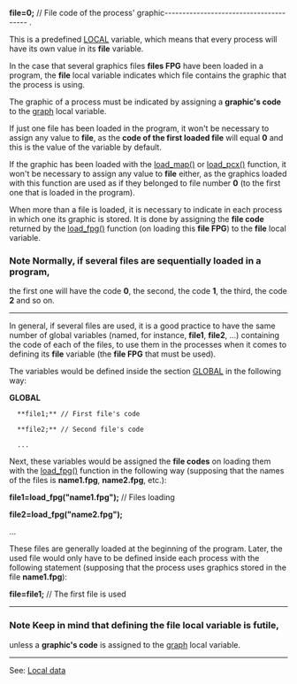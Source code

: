 **file=0;** // File code of the process' graphic---------------------------------------
.

This is a predefined [LOCAL](declaration_of_local_datadot.md) variable, which means that every process will have its own value in its **file** variable.

In the case that several graphics files **files FPG** have been loaded in a program, the **file** local variable indicates which file contains the graphic that the process is using.

The graphic of a process must be indicated by assigning a **graphic's code** to the [graph](local_graph.md) local variable.

If just one file has been loaded in the program, it won't be necessary
to assign any value to **file**, as the **code of the first loaded file**
will equal **0** and this is the value of the variable by default.

If the graphic has been loaded with the [load_map()](load_map()_forward_slash_load_pcx().md) or [load_pcx()](load_map()_forward_slash_load_pcx().md) function, it won't be necessary to assign any value to **file** either, as the graphics loaded with this function are used as if they belonged to file number **0**
(to the first one that is loaded in the program).

When more than a file is loaded, it is necessary to indicate in each process
in which one its graphic is stored. It is done by assigning
the **file code** returned by the [load_fpg()](load_fpg().md) function
(on loading this **file FPG**) to the **file** local variable.

### Note Normally, if several files are sequentially loaded in a program,
the first one will have the code **0**, the second, the code **1**, the third, the code **2** and so on.

---------------------------------------


In general, if several files are used, it is a good practice to have the same number of global variables (named, for instance, **file1**, **file2**, ...) containing the code of each of the files, to use them in the processes when it comes to defining
its **file** variable (the **file FPG** that must be used).

The variables would be defined inside the section [GLOBAL](declaration_of_global_datadot.md) in the following way:

  **GLOBAL**

      **file1;** // First file's code

      **file2;** // Second file's code

      ...

Next, these variables would be assigned the **file codes**
on loading them with the [load_fpg()](load_fpg().md) function in the following way (supposing that the names of the files is **name1.fpg**,
**name2.fpg**, etc.):

  **file1=load_fpg(&quot;name1.fpg&quot;);** // Files loading

  **file2=load_fpg(&quot;name2.fpg&quot;);**

  ...

These files are generally loaded at the beginning of the program. Later, the used file would only have to be defined inside each process with the following statement (supposing that the process uses graphics stored in the file **name1.fpg**):

  **file=file1;** // The first file is used


---------------------------------------


### Note Keep in mind that defining the **file** local variable is futile,
unless a **graphic's code** is assigned to the [graph](local_graph.md) local variable.

---------------------------------------
See: [Local data](predefined_local_data.md)

